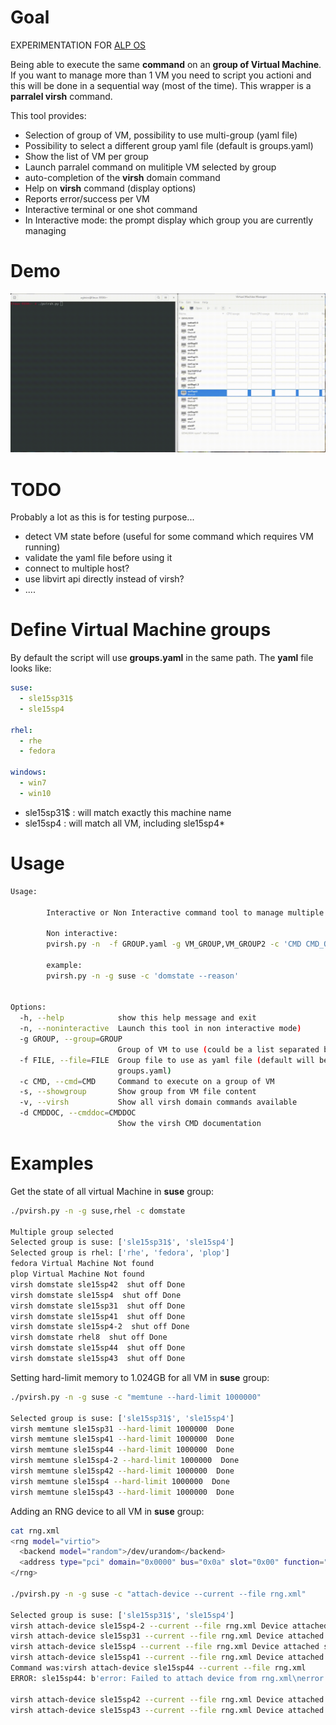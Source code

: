# Goal

EXPERIMENTATION FOR [ALP OS](https://documentation.suse.com/alp/all/)

Being able to execute the same **command** on an **group of Virtual Machine**.
If you want to manage more than 1 VM you need to script you actioni and this will
be done in a sequential way (most of the time). This wrapper is a **parralel virsh**
command.

This tool provides:
* Selection of group of VM, possibility to use multi-group (yaml file)
* Possibility to select a different group yaml file (default is groups.yaml)
* Show the list of VM per group
* Launch parralel command on mulitiple VM selected by group
* auto-completion of the **virsh** domain command
* Help on **virsh** command (display options)
* Reports error/success per VM
* Interactive terminal or one shot command
* In Interactive mode: the prompt display which group you are currently managing

# Demo

![image](https://github.com/aginies/pvirsh/blob/d1c9d87d61b749a060ea7ea77ea7780c7bc88785/demo_pvirsh.gif)

# TODO

Probably a lot as this is for testing purpose...
* detect VM state before (useful for some command which requires VM running)
* validate the yaml file before using it
* connect to multiple host?
* use libvirt api directly instead of virsh?
* ....

# Define Virtual Machine groups

By default the script will use **groups.yaml** in the same path.
The **yaml** file looks like:

```yaml
suse:
  - sle15sp31$
  - sle15sp4

rhel:
  - rhe
  - fedora

windows:
  - win7
  - win10
```

* sle15sp31$ : will match exactly this machine name
* sle15sp4 : will match all VM, including sle15sp4*

# Usage

```bash
Usage:

        Interactive or Non Interactive command tool to manage multiple VM at the same Time

        Non interactive:
        pvirsh.py -n  -f GROUP.yaml -g VM_GROUP,VM_GROUP2 -c 'CMD CMD_OPTION'

        example:
        pvirsh.py -n -g suse -c 'domstate --reason'
        

Options:
  -h, --help            show this help message and exit
  -n, --noninteractive  Launch this tool in non interactive mode)
  -g GROUP, --group=GROUP
                        Group of VM to use (could be a list separated by ,)
  -f FILE, --file=FILE  Group file to use as yaml file (default will be
                        groups.yaml)
  -c CMD, --cmd=CMD     Command to execute on a group of VM
  -s, --showgroup       Show group from VM file content
  -v, --virsh           Show all virsh domain commands available
  -d CMDDOC, --cmddoc=CMDDOC
                        Show the virsh CMD documentation
```

# Examples

Get the state of all virtual Machine in **suse** group:

```bash
./pvirsh.py -n -g suse,rhel -c domstate

Multiple group selected
Selected group is suse: ['sle15sp31$', 'sle15sp4']
Selected group is rhel: ['rhe', 'fedora', 'plop']
fedora Virtual Machine Not found
plop Virtual Machine Not found
virsh domstate sle15sp42  shut off Done
virsh domstate sle15sp4  shut off Done
virsh domstate sle15sp31  shut off Done
virsh domstate sle15sp41  shut off Done
virsh domstate sle15sp4-2  shut off Done
virsh domstate rhel8  shut off Done
virsh domstate sle15sp44  shut off Done
virsh domstate sle15sp43  shut off Done
```

Setting hard-limit memory to 1.024GB for all VM in **suse** group:

```bash
./pvirsh.py -n -g suse -c "memtune --hard-limit 1000000"

Selected group is suse: ['sle15sp31$', 'sle15sp4']
virsh memtune sle15sp31 --hard-limit 1000000  Done
virsh memtune sle15sp41 --hard-limit 1000000  Done
virsh memtune sle15sp44 --hard-limit 1000000  Done
virsh memtune sle15sp4-2 --hard-limit 1000000  Done
virsh memtune sle15sp42 --hard-limit 1000000  Done
virsh memtune sle15sp4 --hard-limit 1000000  Done
virsh memtune sle15sp43 --hard-limit 1000000  Done
```

Adding an RNG device to all VM in **suse** group:
```bash
cat rng.xml 
<rng model="virtio">
  <backend model="random">/dev/urandom</backend>
  <address type="pci" domain="0x0000" bus="0x0a" slot="0x00" function="0x0"/>
</rng>

./pvirsh.py -n -g suse -c "attach-device --current --file rng.xml"

Selected group is suse: ['sle15sp31$', 'sle15sp4']
virsh attach-device sle15sp4-2 --current --file rng.xml Device attached successfully Done
virsh attach-device sle15sp31 --current --file rng.xml Device attached successfully Done
virsh attach-device sle15sp4 --current --file rng.xml Device attached successfully Done
virsh attach-device sle15sp41 --current --file rng.xml Device attached successfully Done
Command was:virsh attach-device sle15sp44 --current --file rng.xml
ERROR: sle15sp44: b'error: Failed to attach device from rng.xml\nerror: unsupported configuration: a device with the same address already exists \n'

virsh attach-device sle15sp42 --current --file rng.xml Device attached successfully Done
virsh attach-device sle15sp43 --current --file rng.xml Device attached successfully Done
```
